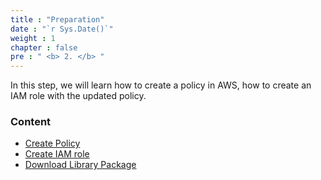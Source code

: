 ```yaml
---
title : "Preparation"
date : "`r Sys.Date()`"
weight : 1
chapter : false
pre : " <b> 2. </b> "
---
```


In this step, we will learn how to create a policy in AWS, how to create an IAM role with the updated policy.



### Content
  - [Create Policy](2.1.1-createpolicy/)
  - [Create IAM role](2.1.2-createiam/)
  - [Download Library Package](2.1.3-package/)

